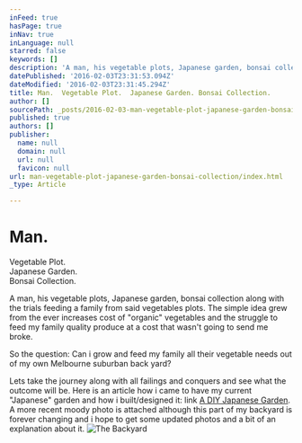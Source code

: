 ```yaml
---
inFeed: true
hasPage: true
inNav: true
inLanguage: null
starred: false
keywords: []
description: 'A man, his vegetable plots, Japanese garden, bonsai collection and the trials feeding a family from said vegetables plots.'
datePublished: '2016-02-03T23:31:53.094Z'
dateModified: '2016-02-03T23:31:45.294Z'
title: Man.  Vegetable Plot.  Japanese Garden. Bonsai Collection.
author: []
sourcePath: _posts/2016-02-03-man-vegetable-plot-japanese-garden-bonsai-collection.md
published: true
authors: []
publisher:
  name: null
  domain: null
  url: null
  favicon: null
url: man-vegetable-plot-japanese-garden-bonsai-collection/index.html
_type: Article

---
```

# Man.   
Vegetable Plot.   
Japanese Garden.  
Bonsai Collection.

A man, his vegetable plots, Japanese garden, bonsai collection along with the trials feeding a family from said vegetables plots.  The simple idea grew from the ever increases cost of "organic" vegetables and the struggle to feed my family quality produce at a cost that wasn't going to send me broke. 

So the question: Can i grow and feed my family all their vegetable needs out of my own Melbourne suburban back yard?

Lets take the journey along with all failings and conquers and see what the outcome will be. Here is an article how i came to have my current "Japanese" garden and how i built/designed it: link [A DIY Japanese Garden][0]. A more recent moody photo is attached although this part of my backyard is forever changing and i hope to get some updated photos and a bit of an explanation about it.
![The Backyard](https://s3-us-west-2.amazonaws.com/the-grid-img/p/ec3ea22948537dfaf551624c1ac159e0bc91fc0e.jpg)

[0]: http://thehome-journal.com/a-diy-japanese-garden/